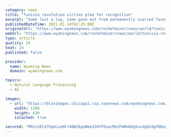 ```yaml
---
category: news
title: "Tunisia revolution victims plea for recognition"
excerpt: "Some lost a leg, some gaze out from permanently scarred faces, others live forever bound to a wheelchair. All these men were injured in Tunisia's democratic"
publishedDateTime: 2021-01-14T02:25:00Z
originalUrl: "https://www.wyomingnews.com/rocketminer/news/world/tunisia-revolution-victims-plea-for-recognition/article_b8df5c56-0d2f-5865-a6ae-78651bd9fed5.html"
webUrl: "https://www.wyomingnews.com/rocketminer/news/world/tunisia-revolution-victims-plea-for-recognition/article_b8df5c56-0d2f-5865-a6ae-78651bd9fed5.html"
type: article
quality: 24
heat: 24
published: false

provider:
  name: Wyoming News
  domain: wyomingnews.com

topics:
  - Natural Language Processing
  - AI

images:
  - url: "https://bloximages.chicago2.vip.townnews.com/wyomingnews.com/content/tncms/custom/image/61f5c8ba-f436-11e4-826d-83047f727c6d.jpg"
    width: 1200
    height: 630
    isCached: true

secured: "M91cnEC47hqeLvaHC+4QWJ6goNmo31DYF8xwcMe3FmMo6Ug5uvdgb2dgYDQug1GqMifw+e4Dm37sboc45x1+lP85flVhxGoKlglmDdjkbV9Bhxg8eUx8jCeNDh1etPMnlxsfwIoNPNN7N3CgdvUyBT2DLOmwhZKS7cikdSR2ugHaqd1WM6pT3jkWXp3fXWrFR2D5vXNm+EjgKwlEc6kX2NveBsZTGWLbSAOVMsC6Xbz95qc9XrXCBvSNqTJnH02lYbUsS6vDfc++68LzunEgA0Xw4oX0mEKJy/Xb+raBHqN8rS3lj6W/nTlXjD+tPcGBwjfPnDCkiR7WY3hvte0xWswL44EtEIhXVXeZwVJn4Fk=;bDwAsa4jEk2R3pb/Zws9Qg=="
---
```


